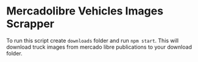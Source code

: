 # Mercadolibre Vehicles Images Scrapper

To run this script create `downloads` folder and run `npm start`. This will download truck images from mercado libre publications to your download folder.
